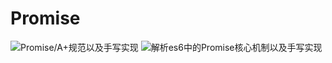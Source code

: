 # Promise

![Promise/A+规范以及手写实现](https://github.com/skique/Promise/tree/master/jstest/nodetest/Promise/Promise-a%2B)
![解析es6中的Promise核心机制以及手写实现](https://github.com/skique/Promise/tree/master/jstest/nodetest/Promise/Promise-es6)
